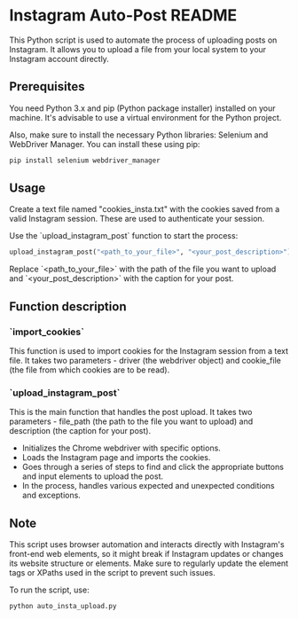 # Instagram Auto-Post README

This Python script is used to automate the process of uploading posts on Instagram. It allows you to upload a file from your local system to your Instagram account directly.

## Prerequisites
You need Python 3.x and pip (Python package installer) installed on your machine. It's advisable to use a virtual environment for the Python project.

Also, make sure to install the necessary Python libraries: Selenium and WebDriver Manager. You can install these using pip:

```bash
pip install selenium webdriver_manager
```

## Usage
Create a text file named "cookies_insta.txt" with the cookies saved from a valid Instagram session. These are used to authenticate your session.

Use the \`upload_instagram_post\` function to start the process:

```python
upload_instagram_post("<path_to_your_file>", "<your_post_description>")
```

Replace \`<path_to_your_file>\` with the path of the file you want to upload and \`<your_post_description>\` with the caption for your post.

## Function description

### \`import_cookies\`
This function is used to import cookies for the Instagram session from a text file. It takes two parameters - driver (the webdriver object) and cookie_file (the file from which cookies are to be read).

### \`upload_instagram_post\`
This is the main function that handles the post upload. It takes two parameters - file_path (the path to the file you want to upload) and description (the caption for your post).
- Initializes the Chrome webdriver with specific options.
- Loads the Instagram page and imports the cookies.
- Goes through a series of steps to find and click the appropriate buttons and input elements to upload the post.
- In the process, handles various expected and unexpected conditions and exceptions.

## Note
This script uses browser automation and interacts directly with Instagram's front-end web elements, so it might break if Instagram updates or changes its website structure or elements. Make sure to regularly update the element tags or XPaths used in the script to prevent such issues.

To run the script, use:

```python
python auto_insta_upload.py
```

